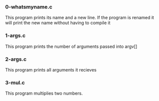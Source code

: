 ### 0-whatsmyname.c
 This program prints its name and a new line. If the program is renamed it will print the new name without having to compile it

### 1-args.c
This program prints the number of arguments passed into argv[]

### 2-args.c
This program prints all arguments it recieves

### 3-mul.c
This program multiplies two numbers.
